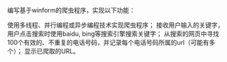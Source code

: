 编写基于winform的爬虫程序，实现以下功能：

使用多线程、并行编程或异步编程技术实现爬虫程序；
接收用户输入的关键字，用户点击搜索时使用baidu, bing等搜索引擎搜索关键字；
从搜索的网页中寻找100个有效的、不重复的电话号码，并记录每个电话号码所属的url（可能有多个）；
显示已爬取的URL。
